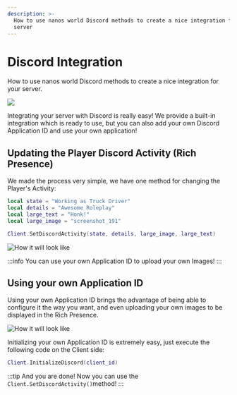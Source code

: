 ```yaml
---
description: >-
  How to use nanos world Discord methods to create a nice integration for your
  server
---
```


# Discord Integration

How to use nanos world Discord methods to create a nice integration for your server.

![](/img/docs/discord.jpg)

Integrating your server with Discord is really easy! We provide a built-in integration which is ready to use, but you can also add your own Discord Application ID and use your own application!

## Updating the Player Discord Activity \(Rich Presence\)

We made the process very simple, we have one method for changing the Player's Activity:

```lua title="Client/Index.lua"
local state = "Working as Truck Driver"
local details = "Awesome Roleplay"
local large_text = "Honk!"
local large_image = "screenshot_191"

Client.SetDiscordActivity(state, details, large_image, large_text)
```

![How it will look like](/img/docs/discord-integration-01.jpg)

:::info
You can use your own Application ID to upload your own Images!
:::

## Using your own Application ID

Using your own Application ID brings the advantage of being able to configure it the way you want, and even uploading your own images to be displayed in the Rich Presence.

![How it will look like](/img/docs/discord-integration-02.jpg)

Initializing your own Application ID is extremely easy, just execute the following code on the Client side:

```lua title="Client/Index.lua"
Client.InitializeDiscord(client_id)
```

:::tip
And you are done! Now you can use the `Client.SetDiscordActivity()`method!
:::
